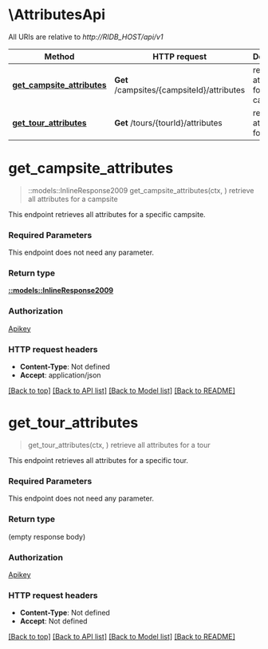 # \AttributesApi

All URIs are relative to *http://RIDB_HOST/api/v1*

Method | HTTP request | Description
------------- | ------------- | -------------
[**get_campsite_attributes**](AttributesApi.md#get_campsite_attributes) | **Get** /campsites/{campsiteId}/attributes | retrieve all attributes for a campsite
[**get_tour_attributes**](AttributesApi.md#get_tour_attributes) | **Get** /tours/{tourId}/attributes | retrieve all attributes for a tour


# **get_campsite_attributes**
> ::models::InlineResponse2009 get_campsite_attributes(ctx, )
retrieve all attributes for a campsite

This endpoint retrieves all attributes for a specific campsite.

### Required Parameters
This endpoint does not need any parameter.

### Return type

[**::models::InlineResponse2009**](inline_response_200_9.md)

### Authorization

[Apikey](../README.md#Apikey)

### HTTP request headers

 - **Content-Type**: Not defined
 - **Accept**: application/json

[[Back to top]](#) [[Back to API list]](../README.md#documentation-for-api-endpoints) [[Back to Model list]](../README.md#documentation-for-models) [[Back to README]](../README.md)

# **get_tour_attributes**
> get_tour_attributes(ctx, )
retrieve all attributes for a tour

This endpoint retrieves all attributes for a specific tour.

### Required Parameters
This endpoint does not need any parameter.

### Return type

 (empty response body)

### Authorization

[Apikey](../README.md#Apikey)

### HTTP request headers

 - **Content-Type**: Not defined
 - **Accept**: Not defined

[[Back to top]](#) [[Back to API list]](../README.md#documentation-for-api-endpoints) [[Back to Model list]](../README.md#documentation-for-models) [[Back to README]](../README.md)

